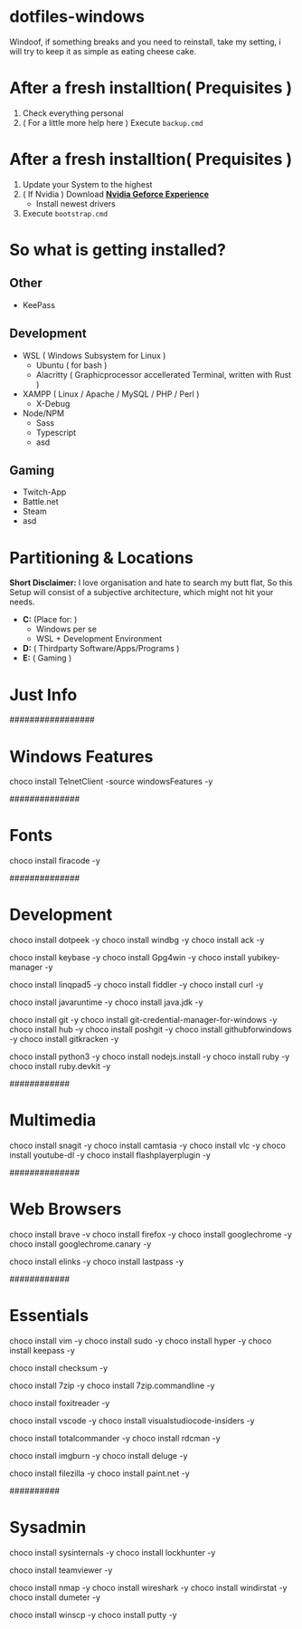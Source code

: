# dotfiles-windows
Windoof, if something breaks and you need to reinstall, take my setting, i will try to keep it as simple as eating cheese cake.

# After a fresh installtion( Prequisites ) 
1. Check everything personal
2. ( For a little more help here ) Execute `backup.cmd`
 

# After a fresh installtion( Prequisites )
1. Update your System to the highest
2. ( If Nvidia ) Download **[Nvidia Geforce Experience](https://www.geforce.com/geforce-experience/download)**
    - Install newest drivers
3. Execute `bootstrap.cmd`


# So what is getting installed?
## Other
- KeePass

## Development
- WSL ( Windows Subsystem for Linux )
    - Ubuntu ( for bash )
    - Alacritty ( Graphicprocessor accellerated Terminal, written with Rust )
- XAMPP ( Linux / Apache / MySQL / PHP / Perl )
    - X-Debug
- Node/NPM
    - Sass
    - Typescript
    - asd

## Gaming
- Twitch-App
- Battle.net
- Steam
- asd


# Partitioning & Locations
**Short Disclaimer:** I love organisation and hate to search my butt flat,
So this Setup will consist of a subjective architecture, which might not hit your needs.

- **C:** (Place for: )
    - Windows per se
    - WSL + Development Environment
- **D:** ( Thirdparty Software/Apps/Programs )
- **E:** ( Gaming )





# Just Info
#################
# Windows Features

choco install TelnetClient -source windowsFeatures -y

############## 
# Fonts

choco install firacode -y

############## 
# Development

choco install dotpeek -y
choco install windbg -y
choco install ack -y

choco install keybase -y
choco install Gpg4win -y
choco install yubikey-manager -y

choco install linqpad5 -y
choco install fiddler -y
choco install curl -y

choco install javaruntime -y
choco install java.jdk -y

choco install git -y
choco install git-credential-manager-for-windows -y
choco install hub -y 
choco install poshgit -y
choco install githubforwindows -y
choco install gitkracken -y 

choco install python3 -y
choco install nodejs.install -y
choco install ruby -y
choco install ruby.devkit -y

############
# Multimedia

choco install snagit -y
choco install camtasia -y
choco install vlc -y
choco install youtube-dl -y
choco install flashplayerplugin -y

##############
# Web Browsers

choco install brave -v
choco install firefox -y
choco install googlechrome -y
choco install googlechrome.canary -y

choco install elinks -y
choco install lastpass -y

############
# Essentials

choco install vim -y
choco install sudo -y
choco install hyper -y
choco install keepass -y

choco install checksum -y

choco install 7zip -y
choco install 7zip.commandline -y

choco install foxitreader -y

choco install vscode -y
choco install visualstudiocode-insiders -y

choco install totalcommander -y
choco install rdcman -y

choco install imgburn -y
choco install deluge -y

choco install filezilla -y
choco install paint.net -y

##########
# Sysadmin

choco install sysinternals -y
choco install lockhunter -y

choco install teamviewer -y

choco install nmap -y
choco install wireshark -y
choco install windirstat -y
choco install dumeter -y

choco install winscp -y
choco install putty -y









 


